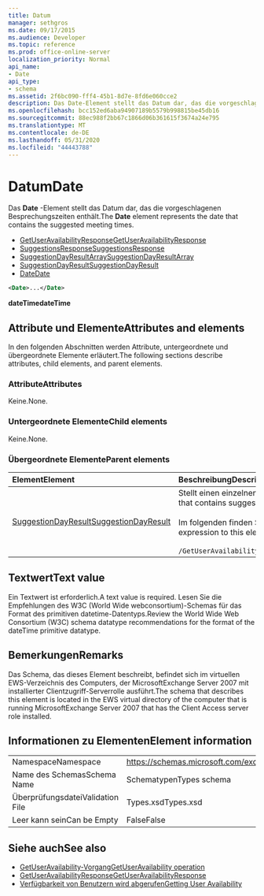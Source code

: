 ```yaml
---
title: Datum
manager: sethgros
ms.date: 09/17/2015
ms.audience: Developer
ms.topic: reference
ms.prod: office-online-server
localization_priority: Normal
api_name:
- Date
api_type:
- schema
ms.assetid: 2f6bc090-fff4-45b1-8d7e-8fd6e060cce2
description: Das Date-Element stellt das Datum dar, das die vorgeschlagenen Besprechungszeiten enthält.
ms.openlocfilehash: bcc152ed6aba94907189b5579b998815be45db16
ms.sourcegitcommit: 88ec988f2bb67c1866d06b361615f3674a24e795
ms.translationtype: MT
ms.contentlocale: de-DE
ms.lasthandoff: 05/31/2020
ms.locfileid: "44443788"
---
```

# <a name="date"></a><span data-ttu-id="7f536-103">Datum</span><span class="sxs-lookup"><span data-stu-id="7f536-103">Date</span></span>

<span data-ttu-id="7f536-104">Das **Date** -Element stellt das Datum dar, das die vorgeschlagenen Besprechungszeiten enthält.</span><span class="sxs-lookup"><span data-stu-id="7f536-104">The **Date** element represents the date that contains the suggested meeting times.</span></span> 
  
- [<span data-ttu-id="7f536-105">GetUserAvailabilityResponse</span><span class="sxs-lookup"><span data-stu-id="7f536-105">GetUserAvailabilityResponse</span></span>](getuseravailabilityresponse.md) 
- [<span data-ttu-id="7f536-106">SuggestionsResponse</span><span class="sxs-lookup"><span data-stu-id="7f536-106">SuggestionsResponse</span></span>](suggestionsresponse.md) 
- [<span data-ttu-id="7f536-107">SuggestionDayResultArray</span><span class="sxs-lookup"><span data-stu-id="7f536-107">SuggestionDayResultArray</span></span>](suggestiondayresultarray.md)  
- [<span data-ttu-id="7f536-108">SuggestionDayResult</span><span class="sxs-lookup"><span data-stu-id="7f536-108">SuggestionDayResult</span></span>](suggestiondayresult.md)  
- [<span data-ttu-id="7f536-109">Date</span><span class="sxs-lookup"><span data-stu-id="7f536-109">Date</span></span>](date.md)
  
```xml
<Date>...</Date>
```

<span data-ttu-id="7f536-110">**dateTime**</span><span class="sxs-lookup"><span data-stu-id="7f536-110">**dateTime**</span></span>

## <a name="attributes-and-elements"></a><span data-ttu-id="7f536-111">Attribute und Elemente</span><span class="sxs-lookup"><span data-stu-id="7f536-111">Attributes and elements</span></span>

<span data-ttu-id="7f536-112">In den folgenden Abschnitten werden Attribute, untergeordnete und übergeordnete Elemente erläutert.</span><span class="sxs-lookup"><span data-stu-id="7f536-112">The following sections describe attributes, child elements, and parent elements.</span></span>
  
### <a name="attributes"></a><span data-ttu-id="7f536-113">Attribute</span><span class="sxs-lookup"><span data-stu-id="7f536-113">Attributes</span></span>

<span data-ttu-id="7f536-114">Keine.</span><span class="sxs-lookup"><span data-stu-id="7f536-114">None.</span></span>
  
### <a name="child-elements"></a><span data-ttu-id="7f536-115">Untergeordnete Elemente</span><span class="sxs-lookup"><span data-stu-id="7f536-115">Child elements</span></span>

<span data-ttu-id="7f536-116">Keine.</span><span class="sxs-lookup"><span data-stu-id="7f536-116">None.</span></span>
  
### <a name="parent-elements"></a><span data-ttu-id="7f536-117">Übergeordnete Elemente</span><span class="sxs-lookup"><span data-stu-id="7f536-117">Parent elements</span></span>

|<span data-ttu-id="7f536-118">**Element**</span><span class="sxs-lookup"><span data-stu-id="7f536-118">**Element**</span></span>|<span data-ttu-id="7f536-119">**Beschreibung**</span><span class="sxs-lookup"><span data-stu-id="7f536-119">**Description**</span></span>|
|:-----|:-----|
|[<span data-ttu-id="7f536-120">SuggestionDayResult</span><span class="sxs-lookup"><span data-stu-id="7f536-120">SuggestionDayResult</span></span>](suggestiondayresult.md) <br/> |<span data-ttu-id="7f536-121">Stellt einen einzelnen Tag dar, der vorgeschlagene Besprechungszeiten enthält.</span><span class="sxs-lookup"><span data-stu-id="7f536-121">Represents a single day that contains suggested meeting times.</span></span>  <br/><br/><span data-ttu-id="7f536-122">Im folgenden finden Sie den XPath 2,0-Ausdruck für dieses Element:</span><span class="sxs-lookup"><span data-stu-id="7f536-122">The following is the XPath 2.0 expression to this element:</span></span><br/><br/>  `/GetUserAvailabilityResponse/SuggestionsResponse/SuggestionDayResultArray/SuggestionDayResult[i]` <br/> |
   
## <a name="text-value"></a><span data-ttu-id="7f536-123">Textwert</span><span class="sxs-lookup"><span data-stu-id="7f536-123">Text value</span></span>

<span data-ttu-id="7f536-124">Ein Textwert ist erforderlich.</span><span class="sxs-lookup"><span data-stu-id="7f536-124">A text value is required.</span></span> <span data-ttu-id="7f536-125">Lesen Sie die Empfehlungen des W3C (World Wide webconsortium)-Schemas für das Format des primitiven datetime-Datentyps.</span><span class="sxs-lookup"><span data-stu-id="7f536-125">Review the World Wide Web Consortium (W3C) schema datatype recommendations for the format of the dateTime primitive datatype.</span></span>
  
## <a name="remarks"></a><span data-ttu-id="7f536-126">Bemerkungen</span><span class="sxs-lookup"><span data-stu-id="7f536-126">Remarks</span></span>

<span data-ttu-id="7f536-127">Das Schema, das dieses Element beschreibt, befindet sich im virtuellen EWS-Verzeichnis des Computers, der MicrosoftExchange Server 2007 mit installierter Clientzugriff-Serverrolle ausführt.</span><span class="sxs-lookup"><span data-stu-id="7f536-127">The schema that describes this element is located in the EWS virtual directory of the computer that is running MicrosoftExchange Server 2007 that has the Client Access server role installed.</span></span>
  
## <a name="element-information"></a><span data-ttu-id="7f536-128">Informationen zu Elementen</span><span class="sxs-lookup"><span data-stu-id="7f536-128">Element information</span></span>

|||
|:-----|:-----|
|<span data-ttu-id="7f536-129">Namespace</span><span class="sxs-lookup"><span data-stu-id="7f536-129">Namespace</span></span>  <br/> |https://schemas.microsoft.com/exchange/services/2006/types  <br/> |
|<span data-ttu-id="7f536-130">Name des Schemas</span><span class="sxs-lookup"><span data-stu-id="7f536-130">Schema Name</span></span>  <br/> |<span data-ttu-id="7f536-131">Schematypen</span><span class="sxs-lookup"><span data-stu-id="7f536-131">Types schema</span></span>  <br/> |
|<span data-ttu-id="7f536-132">Überprüfungsdatei</span><span class="sxs-lookup"><span data-stu-id="7f536-132">Validation File</span></span>  <br/> |<span data-ttu-id="7f536-133">Types.xsd</span><span class="sxs-lookup"><span data-stu-id="7f536-133">Types.xsd</span></span>  <br/> |
|<span data-ttu-id="7f536-134">Leer kann sein</span><span class="sxs-lookup"><span data-stu-id="7f536-134">Can be Empty</span></span>  <br/> |<span data-ttu-id="7f536-135">False</span><span class="sxs-lookup"><span data-stu-id="7f536-135">False</span></span>  <br/> |
   
## <a name="see-also"></a><span data-ttu-id="7f536-136">Siehe auch</span><span class="sxs-lookup"><span data-stu-id="7f536-136">See also</span></span>

- [<span data-ttu-id="7f536-137">GetUserAvailability-Vorgang</span><span class="sxs-lookup"><span data-stu-id="7f536-137">GetUserAvailability operation</span></span>](getuseravailability-operation.md) 
- [<span data-ttu-id="7f536-138">GetUserAvailabilityResponse</span><span class="sxs-lookup"><span data-stu-id="7f536-138">GetUserAvailabilityResponse</span></span>](getuseravailabilityresponse.md)
- [<span data-ttu-id="7f536-139">Verfügbarkeit von Benutzern wird abgerufen</span><span class="sxs-lookup"><span data-stu-id="7f536-139">Getting User Availability</span></span>](https://msdn.microsoft.com/library/d4133fcb-9b0f-4e6b-aadf-a389da83516a%28Office.15%29.aspx)

